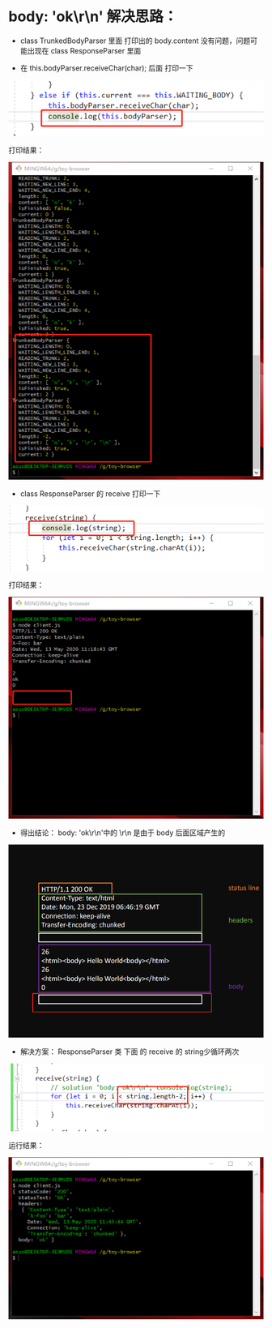 # body: 'ok\r\n'  解决思路：
* class TrunkedBodyParser 里面 打印出的 body.content 没有问题，问题可能出现在 class ResponseParser 里面  
  
* 在 this.bodyParser.receiveChar(char); 后面 打印一下  
  
![alt test](https://github.com/gitlyc2016/Frontend-01-Template/blob/master/week05/images/1.png) 
  
  打印结果：  
  
![alt test](https://github.com/gitlyc2016/Frontend-01-Template/blob/master/week05/images/2.png) 
  
* class ResponseParser 的 receive 打印一下  
  
![alt test](https://github.com/gitlyc2016/Frontend-01-Template/blob/master/week05/images/3.png)   

  打印结果：   

![alt test](https://github.com/gitlyc2016/Frontend-01-Template/blob/master/week05/images/4.png) 
  
* 得出结论： body: 'ok\r\n'中的 \r\n 是由于 body 后面区域产生的  
  
![alt test](https://github.com/gitlyc2016/Frontend-01-Template/blob/master/week05/images/5.png) 
  
*  解决方案： ResponseParser 类 下面 的 receive 的 string少循环两次  
  
![alt test](https://github.com/gitlyc2016/Frontend-01-Template/blob/master/week05/images/6.png) 
  
运行结果：  

![alt test](https://github.com/gitlyc2016/Frontend-01-Template/blob/master/week05/images/7.png) 
